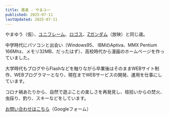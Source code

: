 ```yaml
---
title: 著者 - やまユー
published: 2025-07-11
lastUpdated: 2025-07-11
---
```


やまゆう（仮）、[ユニフレーム](https://www.uniflame.co.jp/company#history)、[ロゴス](https://www.logos.ne.jp/special/171)、[Zガンダム](https://ja.wikipedia.org/wiki/%E6%A9%9F%E5%8B%95%E6%88%A6%E5%A3%AB%CE%96%E3%82%AC%E3%83%B3%E3%83%80%E3%83%A0)（放映）と同じ歳。

中学時代にパソコンと出会い（Windows95、 IBMのAptiva、MMX Pentium 166Mhz、メモリ32MB、だったはず）、高校時代から漫画のホームページを作っていました。

大学時代もブログやらFlashなどを触りながら卒業後はそのままWEBサイト制作、WEBプログラマーとなり、現在までWEBサービスの開発、運用を仕事にしています。

コロナ禍あたりから、自然で遊ぶことの楽しさを再発見し、枝拾いからの焚火、虫採り、釣り、スキーなどをしています。

[お問い合わせはこちら](https://docs.google.com/forms/d/e/1FAIpQLScZULbUV8TT8dPeRIs1EOGr2-RXA0YEQkC1mRKtD4ucNwqiZg/viewform?usp=dialog)（Googleフォーム）
